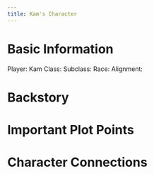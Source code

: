 ```yaml
---
title: Kam's Character
---
```

# Basic Information
Player: Kam
Class: 
Subclass: 
Race: 
Alignment: 
# Backstory 


# Important Plot Points


# Character Connections 